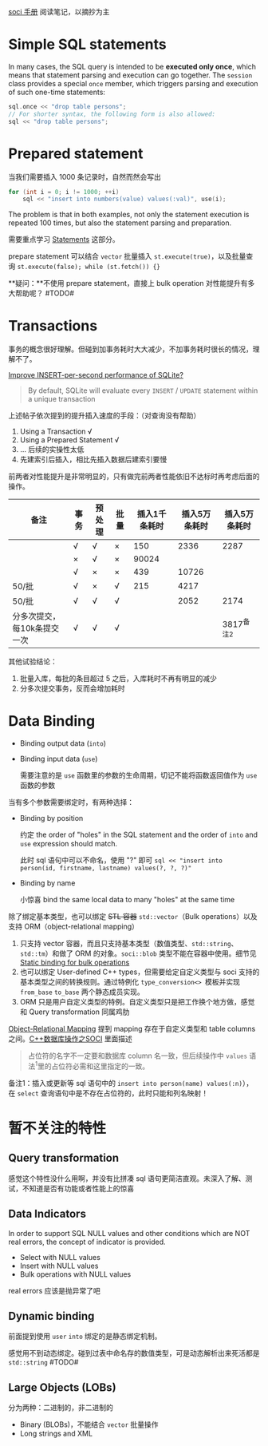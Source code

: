  
 [soci 手册](http://soci.sourceforge.net/doc/master/) 阅读笔记，以摘抄为主

# Simple SQL statements

In many cases, the SQL query is intended to be **executed only once**, which means that statement parsing and execution can go together. The `session` class provides a special `once` member, which triggers parsing and execution of such one-time statements:

```cpp
sql.once << "drop table persons";
// For shorter syntax, the following form is also allowed:
sql << "drop table persons";
```

# Prepared statement

当我们需要插入 1000 条记录时，自然而然会写出

```cpp
for (int i = 0; i != 1000; ++i)
    sql << "insert into numbers(value) values(:val)", use(i);
```

The problem is that in both examples, not only the statement execution is repeated 100 times, but also the statement parsing and preparation.

需要重点学习 [Statements][4] 这部分。

prepare statement 可以结合 `vector` 批量插入 `st.execute(true)`，以及批量查询 `st.execute(false); while (st.fetch()) {}`

**疑问：**不使用 prepare statement，直接上 bulk operation 对性能提升有多大帮助呢？ #TODO#

# Transactions

事务的概念很好理解。但碰到加事务耗时大大减少，不加事务耗时很长的情况，理解不了。

[Improve INSERT-per-second performance of SQLite?][5]

> By default, SQLite will evaluate every `INSERT` / `UPDATE` statement within a unique transaction

上述帖子依次提到的提升插入速度的手段：（对查询没有帮助）
1. Using a Transaction √
2. Using a Prepared Statement √
3. ... 后续的实操性太低
4. 先建索引后插入，相比先插入数据后建索引要慢

前两者对性能提升是非常明显的，只有做完前两者性能依旧不达标时再考虑后面的操作。

|备注  |事务	|预处理	|批量	|插入1千条耗时 |插入5万条耗时  |插入5万条耗时|
|-----|-----|-------|-------|-----------|-----------|--------|
|	  |√	|√	    |×	    |150	    |2336	    |2287
|	  |×	|√	    |×	    |90024	    |	    |
|	  |√	|×	    |×	    |439	    |10726	    |
|50/批 |	√	|×	    |√	    |215	    |4217	    |
|50/批 |	√	|√	    |√	    |	    |2052	    |2174
|分多次提交，每10k条提交一次	  |√	|√	    |√	    |	    |	    |3817<sup>备注2<sup>

其他试验结论：
1. 批量入库，每批的条目超过 5 之后，入库耗时不再有明显的减少
2. 分多次提交事务，反而会增加耗时



# Data Binding

- Binding output data (`into`)
- Binding input data (`use`)

	需要注意的是 `use` 函数里的参数的生命周期，切记不能将函数返回值作为 `use` 函数的参数

当有多个参数需要绑定时，有两种选择：
- Binding by position

	约定 the order of "holes" in the SQL statement and the order of `into` and `use` expression should match.

	此时 sql 语句中可以不命名，使用 "?" 即可 `sql << "insert into person(id, firstname, lastname) values(?, ?, ?)"`
- Binding by name

	小惊喜 bind the same local data to many "holes" at the same time

除了绑定基本类型，也可以绑定 ~~STL 容器~~ `std::vector`（Bulk operations）以及支持 ORM（object-relational mapping）

1. 只支持 vector 容器，而且只支持基本类型（数值类型、`std::string`、`std::tm`）和做了 ORM 的对象。`soci::blob` 类型不能在容器中使用。细节见 [Static binding for bulk operations][1]
2. 也可以绑定 User-defined C++ types，但需要给定自定义类型与 soci 支持的基本类型之间的转换规则。通过特例化 `type_conversion<> `模板并实现 `from_base` `to_base` 两个静态成员实现。
3. ORM 只是用户自定义类型的特例。自定义类型只是把工作换个地方做，感觉和 Query transformation 同属鸡肋

[Object-Relational Mapping][2] 提到 mapping 存在于自定义类型和 table columns 之间。[C++数据库操作之SOCI][3] 里面描述

> 占位符的名字不一定要和数据库 column 名一致，但后续操作中 `values` 语法<sup>1</sup>里的占位符必需和这里指定的一致。

备注1：插入或更新等 sql 语句中的 `insert into person(name) values(:n)`），在 `select` 查询语句中是不存在占位符的，此时只能和列名映射！ 

# 暂不关注的特性

## Query transformation

感觉这个特性没什么用啊，并没有比拼凑 sql 语句更简洁直观。未深入了解、测试，不知道是否有功能或者性能上的惊喜

## Data Indicators

In order to support SQL NULL values and other conditions which are NOT real errors, the concept of indicator is provided.

- Select with NULL values
- Insert with NULL values
- Bulk operations with NULL values

real errors 应该是抛异常了吧

## Dynamic binding

前面提到使用 `user` `into` 绑定的是静态绑定机制。

感觉用不到动态绑定。碰到过表中命名存的数值类型，可是动态解析出来死活都是 `std::string`  #TODO#

## Large Objects (LOBs)

分为两种：二进制的，非二进制的

- Binary (BLOBs)，不能结合 `vector` 批量操作
- Long strings and XML


[1]:http://soci.sourceforge.net/doc/master/types/#static-binding
[2]:http://soci.sourceforge.net/doc/master/types/#object-relational-mapping
[3]:https://blog.csdn.net/littlewhite1989/article/details/54691367
[4]:http://soci.sourceforge.net/doc/master/statements/
[5]:https://stackoverflow.com/questions/1711631/improve-insert-per-second-performance-of-sqlite
